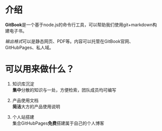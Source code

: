 # 介绍

**GitBook**是一个基于node.js的命令行工具，可以帮助我们使用git+markdown构建电子书。

*输出格式*可以是静态网页、PDF等。内容可以托管在GitBook官网、GitHubPages、私人域。


# 可以用来做什么？
1. 知识库沉淀   
   **集中**分散的知识与一处，方便检索，团队成员均可编写

2. 产品使用文档   
   **简洁**大方的产品使用说明

3. 个人站搭建   
   集合GitHubPages**免费**搭建属于自己的个人博客